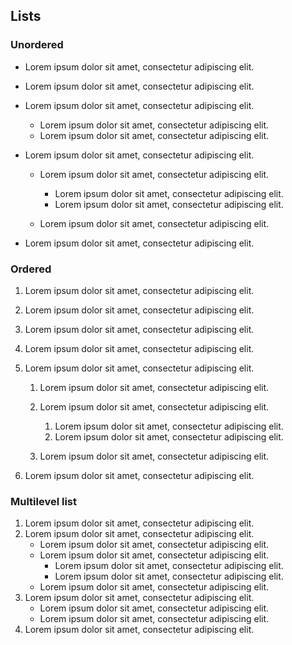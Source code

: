## Lists

### Unordered

*   Lorem ipsum dolor sit amet, consectetur adipiscing elit.

*   Lorem ipsum dolor sit amet, consectetur adipiscing elit.

*   Lorem ipsum dolor sit amet, consectetur adipiscing elit.

    *   Lorem ipsum dolor sit amet, consectetur adipiscing elit.
    *   Lorem ipsum dolor sit amet, consectetur adipiscing elit.

*   Lorem ipsum dolor sit amet, consectetur adipiscing elit.

    *   Lorem ipsum dolor sit amet, consectetur adipiscing elit.

        *   Lorem ipsum dolor sit amet, consectetur adipiscing elit.
        *   Lorem ipsum dolor sit amet, consectetur adipiscing elit.

    *   Lorem ipsum dolor sit amet, consectetur adipiscing elit.

*   Lorem ipsum dolor sit amet, consectetur adipiscing elit.

### Ordered

1.  Lorem ipsum dolor sit amet, consectetur adipiscing elit.

2.  Lorem ipsum dolor sit amet, consectetur adipiscing elit.

3.  Lorem ipsum dolor sit amet, consectetur adipiscing elit.

4.  Lorem ipsum dolor sit amet, consectetur adipiscing elit.

5.  Lorem ipsum dolor sit amet, consectetur adipiscing elit.

    1.  Lorem ipsum dolor sit amet, consectetur adipiscing elit.

    2.  Lorem ipsum dolor sit amet, consectetur adipiscing elit.

        1.  Lorem ipsum dolor sit amet, consectetur adipiscing elit.
        2.  Lorem ipsum dolor sit amet, consectetur adipiscing elit.

    3.  Lorem ipsum dolor sit amet, consectetur adipiscing elit.

6.  Lorem ipsum dolor sit amet, consectetur adipiscing elit.

### Multilevel list

1. Lorem ipsum dolor sit amet, consectetur adipiscing elit.
2. Lorem ipsum dolor sit amet, consectetur adipiscing elit.
    - Lorem ipsum dolor sit amet, consectetur adipiscing elit.
    - Lorem ipsum dolor sit amet, consectetur adipiscing elit.
        + Lorem ipsum dolor sit amet, consectetur adipiscing elit.
        + Lorem ipsum dolor sit amet, consectetur adipiscing elit.
    - Lorem ipsum dolor sit amet, consectetur adipiscing elit.
3. Lorem ipsum dolor sit amet, consectetur adipiscing elit.
    * Lorem ipsum dolor sit amet, consectetur adipiscing elit.
    * Lorem ipsum dolor sit amet, consectetur adipiscing elit.
4. Lorem ipsum dolor sit amet, consectetur adipiscing elit.
